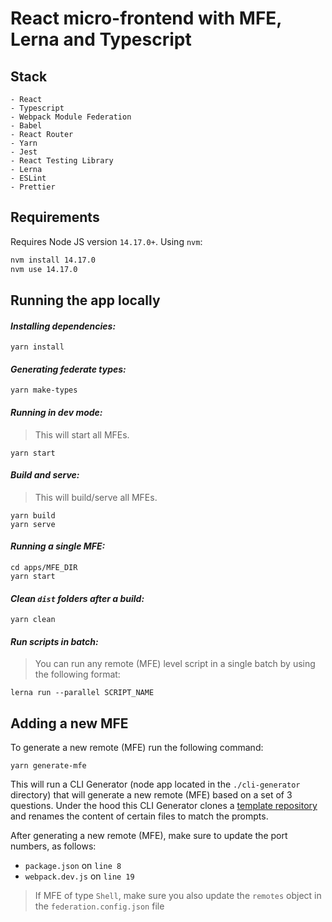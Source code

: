 # React micro-frontend with MFE, Lerna and Typescript
## Stack

```
- React
- Typescript
- Webpack Module Federation
- Babel
- React Router
- Yarn
- Jest
- React Testing Library
- Lerna
- ESLint
- Prettier
```

## Requirements

Requires Node JS version `14.17.0+`. Using `nvm`:

```sh
nvm install 14.17.0
nvm use 14.17.0
```

## Running the app locally

#### _Installing dependencies:_

```
yarn install
```

#### _Generating federate types:_

```
yarn make-types
```

#### _Running in dev mode:_

> This will start all MFEs.

```
yarn start
```

#### _Build and serve:_

> This will build/serve all MFEs.

```
yarn build
yarn serve
```

#### _Running a single MFE:_

```
cd apps/MFE_DIR
yarn start
```

#### _Clean `dist` folders after a build:_

```
yarn clean
```

#### _Run scripts in batch:_

> You can run any remote (MFE) level script in a single batch by using the following format:

```
lerna run --parallel SCRIPT_NAME
```

## Adding a new MFE

To generate a new remote (MFE) run the following command:

```
yarn generate-mfe
```

This will run a CLI Generator (node app located in the `./cli-generator` directory) that will generate a new remote (MFE) based on a set of 3 questions. Under the hood this CLI Generator clones a [template repository](https://github.com/jamayoral/mfe-template) and renames the content of certain files to match the prompts.

After generating a new remote (MFE), make sure to update the port numbers, as follows:

- `package.json` on `line 8`
- `webpack.dev.js` on `line 19`

> If MFE of type `Shell`, make sure you also update the `remotes` object in the `federation.config.json` file